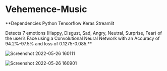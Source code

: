 # Vehemence-Music

**Dependencies
Python
Tensorflow
Keras
Streamlit

Detects 7 emotions (Happy, Disgust, Sad, Angry, Neutral, Surprise, Fear) of the user’s Face using a Convolutional Neural Network with an Accuracy of 94.2%-97.5% and loss of 0.1275-0.085.**


![Screenshot 2022-05-26 160111](https://user-images.githubusercontent.com/55612982/170471909-8e9f6741-e5cf-4a47-aba4-661df8498ca5.jpg)

![Screenshot 2022-05-26 160901](https://user-images.githubusercontent.com/55612982/170472270-68799aaa-4a51-4c2a-aa3b-3769db6d1680.jpg)



